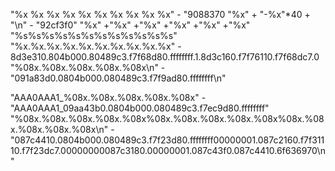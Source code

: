 "%x %x %x %x %x %x %x %x %x %x" - "9088370
"%x" + "-%x"*40 + "\n" - "92cf3f0"
"%x" +"%x" +"%x" +"%x" +"%x" +"%x"
"%s%s%s%s%s%s%s%s%s%s%s%s"
"%x.%x.%x.%x.%x.%x.%x.%x.%x.%x" - 8d3e310.804b000.80489c3.f7f68d80.ffffffff.1.8d3c160.f7f76110.f7f68dc7.0
"%08x.%08x.%08x.%08x.%08x\n" - "091a83d0.0804b000.080489c3.f7f9ad80.ffffffff\n"

"AAA0AAA1_%08x.%08x.%08x.%08x.%08x" - "AAA0AAA1_09aa43b0.0804b000.080489c3.f7ec9d80.ffffffff"
"%08x.%08x.%08x.%08x.%08x%08x.%08x.%08x.%08x.%08x%08x.%08x.%08x.%08x.%08x\n" - "087c4410.0804b000.080489c3.f7f23d80.ffffffff00000001.087c2160.f7f31110.f7f23dc7.00000000087c3180.00000001.087c43f0.087c4410.6f636970\n"
